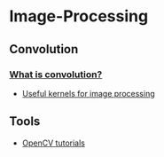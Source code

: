 # Image-Processing

## Convolution 
### [What is convolution?](http://machinelearninguru.com/computer_vision/basics/convolution/image_convolution_1.html)
* [Useful kernels for image processing](https://en.wikipedia.org/wiki/Kernel_(image_processing))

## Tools
* [OpenCV tutorials](https://docs.opencv.org/2.4/doc/tutorials/tutorials.html)
